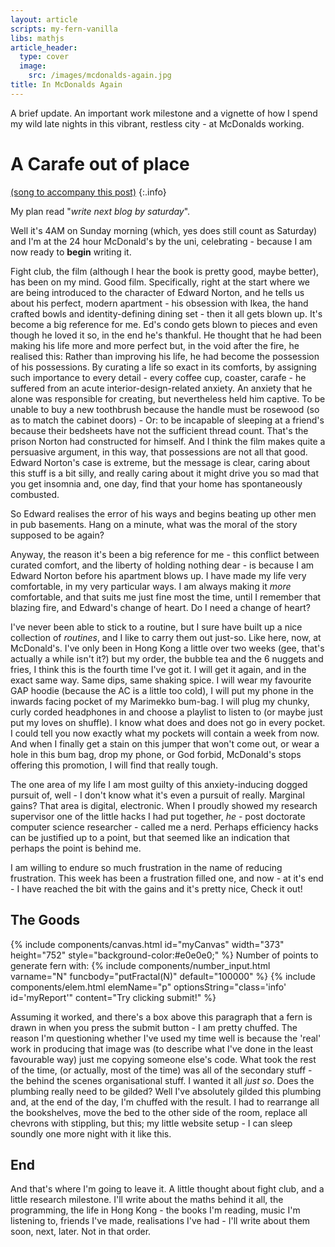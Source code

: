 ```yaml
---
layout: article
scripts: my-fern-vanilla
libs: mathjs
article_header:
  type: cover
  image:
    src: /images/mcdonalds-again.jpg
title: In McDonalds Again
---
```


A brief update. An important work milestone and a vignette of how I spend my wild late nights in this vibrant, restless city - at McDonalds working.

<!--more-->

# A Carafe out of place

[(song to accompany this post)](https://www.youtube.com/watch?v=nI6nfACLPKQ)
{:.info}

My plan read "_write next blog by saturday_".

Well it's 4AM on Sunday morning (which, yes does still count as Saturday) and I'm at the 24 hour McDonald's by the uni, celebrating - because I am now ready to **begin** writing it.

Fight club, the film (although I hear the book is pretty good, maybe better), has been on my mind. Good film. Specifically, right at the start where we are being introduced to the character of Edward Norton, and he tells us about his perfect, modern apartment - his obsession with Ikea, the hand crafted bowls and identity-defining dining set - then it all gets blown up. It's become a big reference for me. Ed's condo gets blown to pieces and even though he loved it so, in the end he's thankful. He thought that he had been making his life more and more perfect but, in the void after the fire, he realised this: Rather than improving his life, he had become the possession of his possessions. By curating a life so exact in its comforts, by assigning such importance to every detail - every coffee cup, coaster, carafe - he suffered from an acute interior-design-related anxiety. An anxiety that he alone was responsible for creating, but nevertheless held him captive. To be unable to buy a new toothbrush because the handle must be rosewood (so as to match the cabinet doors) - Or: to be incapable of sleeping at a friend's because their bedsheets have not the sufficient thread count. That's the prison Norton had constructed for himself. And I think the film makes quite a persuasive argument, in this way, that possessions are not all that good. Edward Norton's case is extreme, but the message is clear, caring about this stuff is a bit silly, and really caring about it might drive you so mad that you get insomnia and, one day, find that your home has spontaneously combusted.

So Edward realises the error of his ways and begins beating up other men in pub basements. Hang on a minute, what was the moral of the story supposed to be again?

Anyway, the reason it's been a big reference for me - this conflict between curated comfort, and the liberty of holding nothing dear - is because I am Edward Norton before his apartment blows up. I have made my life very comfortable, in my very particular ways. I am always making it _more_ comfortable, and that suits me just fine most the time, until I remember that blazing fire, and Edward's change of heart. Do I need a change of heart?

I've never been able to stick to a routine, but I sure have built up a nice collection of _routines_, and I like to carry them out just-so. Like here, now, at McDonald's. I've only been in Hong Kong a little over two weeks (gee, that's actually a while isn't it?) but my order, the bubble tea and the 6 nuggets and fries, I think this is the fourth time I've got it. I will get it again, and in the exact same way. Same dips, same shaking spice. I will wear my favourite GAP hoodie (because the AC is a little too cold), I will put my phone in the inwards facing pocket of my Marimekko bum-bag. I will plug my chunky, curly corded headphones in and choose a playlist to listen to (or maybe just put my loves on shuffle). I know what does and does not go in every pocket. I could tell you now exactly what my pockets will contain a week from now. And when I finally get a stain on this jumper that won't come out, or wear a hole in this bum bag, drop my phone, or God forbid, McDonald's stops offering this promotion, I will find that really tough.

The one area of my life I am most guilty of this anxiety-inducing dogged pursuit of, well - I don't know what it's even a pursuit of really. Marginal gains? That area is digital, electronic. When I proudly showed my research supervisor one of the little hacks I had put together, *he* - post doctorate computer science researcher - called me a nerd. Perhaps efficiency hacks can be justified up to a point, but that seemed like an indication that perhaps the point is behind me.

I am willing to endure so much frustration in the name of reducing frustration. This week has been a frustration filled one, and now - at it's end - I have reached the bit with the gains and it's pretty nice, Check it out! 

## The Goods
{% include components/canvas.html id="myCanvas" width="373" height="752" style="background-color:#e0e0e0;" %}
Number of points to generate fern with:
{% include components/number_input.html varname="N" funcbody="putFractal(N)" default="100000" %}
{% include components/elem.html elemName="p" optionsString="class='info' id='myReport'" content="Try clicking submit!" %}

Assuming it worked, and there's a box above this paragraph that a fern is drawn in when you press the submit button - I am pretty chuffed. The reason I'm questioning whether I've used my time well is because the 'real' work in producing that image was (to describe what I've done in the least favourable way) just me copying someone else's code. What took the rest of the time, (or actually, most of the time) was all of the secondary stuff - the behind the scenes organisational stuff. I wanted it all _just so_. Does the plumbing really need to be gilded? Well I've absolutely gilded this plumbing and, at the end of the day, I'm chuffed with the result. I had to rearrange all the bookshelves, move the bed to the other side of the room, replace all chevrons with stippling, but this; my little website setup - I can sleep soundly one more night with it like this.

## End

And that's where I'm going to leave it. A little thought about fight club, and a little research milestone. I'll write about the maths behind it all, the programming, the life in Hong Kong - the books I'm reading, music I'm listening to, friends I've made, realisations I've had - I'll write about them soon, next, later. Not in that order.
